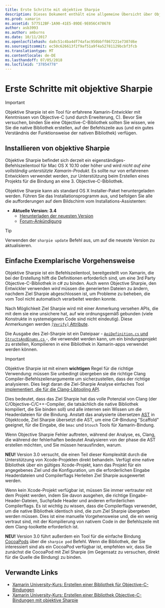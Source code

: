 ```yaml
---
title: Erste Schritte mit objektive Sharpie
description: Dieses Dokument enthält eine allgemeine Übersicht über Objective Sharpie, das Tool verwendet, um die Erstellung von c#-Bindungen mit Objective-C-Code zu automatisieren.
ms.prod: xamarin
ms.assetid: 577512BF-1A90-41E5-89DE-9E056C478678
author: asb3993
ms.author: amburns
ms.date: 10/11/2017
ms.openlocfilehash: da8c51c4ba4df74afac950bbff867221e7307d6e
ms.sourcegitcommit: ec50c626613f2f9af51a9f4a52781129bcbf3fcb
ms.translationtype: MT
ms.contentlocale: de-DE
ms.lasthandoff: 07/05/2018
ms.locfileid: "37854778"
---
```

# <a name="getting-started-with-objective-sharpie"></a>Erste Schritte mit objektive Sharpie

> [!IMPORTANT]
> Objektive Sharpie ist ein Tool für erfahrene Xamarin-Entwickler mit Kenntnissen von Objective-C (und durch Erweiterung, C). Bevor Sie versuchen, binden Sie eine Objective-C-Bibliothek sollten Sie wissen, wie Sie die native Bibliothek erstellen, auf der Befehlszeile aus (und ein gutes Verständnis der Funktionsweise der nativen Bibliothek) verfügen.

<a name="installing" />

## <a name="installing-objective-sharpie"></a>Installieren von objektive Sharpie

Objektive Sharpie befindet sich derzeit ein eigenständiges-Befehlszeilentool für Mac OS X 10.10 oder höher und wird _nicht auf eine vollständig unterstützte Xamarin-Produkt_. Es sollte nur von erfahrenen Entwicklern verwendet werden, zur Unterstützung beim Erstellen eines Projekts für die Bindung an eine 3. Objective-C-Bibliothek.

Objektive Sharpie kann als standard OS X Installer-Paket heruntergeladen werden.
Führen Sie das Installationsprogramm aus, und befolgen Sie alle die aufforderungen auf dem Bildschirm vom Installations-Assistenten:

- **Aktuelle Version: 3.4**
  - [Herunterladen der neuesten Version](https://dl.xamarin.com/objective-sharpie/ObjectiveSharpie.pkg)
  - [Forum-Ankündigung](https://forums.xamarin.com/discussion/104800/objective-sharpie-3-4)

> [!TIP]
> Verwenden der `sharpie update` Befehl aus, um auf die neueste Version zu aktualisieren.

## <a name="basic-walkthrough"></a>Einfache Exemplarische Vorgehensweise

Objektive Sharpie ist ein Befehlszeilentool, bereitgestellt von Xamarin, die bei der Erstellung hilft die Definitionen erforderlich sind, um eine 3rd Party Objective-C-Bibliothek in c# zu binden.
Auch wenn Objective Sharpie, den Entwickler verwenden *wird* müssen die generierten Dateien zu ändern, nachdem Ziel Sharpie abgeschlossen ist, um Probleme zu beheben, die vom Tool nicht automatisch verarbeitet werden konnte.

Nach Möglichkeit Ziel Sharpie wird mit einer Anmerkung versehen APIs, die mit dem sie eine unsichere hat, auf wie ordnungsgemäß gebunden (viele Konstrukte in systemeigenen Code sind nicht eindeutig).
Diese Anmerkungen werden [ `[Verify]` Attribute](~/cross-platform/macios/binding/objective-sharpie/platform/verify.md).

Die Ausgabe des Ziel-Sharpie ist ein Dateipaar - [ `ApiDefinition.cs` und `StructsAndEnums.cs` ](~/cross-platform/macios/binding/objective-sharpie/platform/apidefinitions-structsandenums.md) -, die verwendet werden kann, um ein bindungsprojekt zu erstellen, Kompilieren in eine Bibliothek in Xamarin-apps verwendet werden können.

> [!IMPORTANT]
> Objektive Sharpie ist mit einem **wichtigen** Regel für die richtige Verwendung: müssen Sie unbedingt übergeben sie die richtige Clang Compiler-Befehlszeilenargumente um sicherzustellen, dass der richtige analysieren. Dies liegt daran die Ziel-Sharpie Analyse einfaches Tool [implementiert, die für die Clang-Libtooling API](http://clang.llvm.org/docs/LibTooling.html).

Dies bedeutet, dass das Ziel Sharpie hat das volle Potenzial von Clang (der C/Objective-C/C++-Compiler, die tatsächlich die native Bibliothek kompiliert, die Sie binden soll) und alle internen sein Wissen um die Headerdateien für die Bindung.
Anstatt das analysierte übersetzen [AST](http://en.wikipedia.org/wiki/Abstract_syntax_tree) in Objektcode, Ziel Sharpie übersetzt die AST, um eine C#-Bindung "Scaffold" geeignet, für die Eingabe, die `bmac` und `btouch` Tools für Xamarin-Bindung.

Wenn Objective Sharpie Fehler auftreten, während der Analyse, es, Clang, die während der fehlerhaften bedeutet Analysieren von der phase die AST erstellen möchten, und Sie müssen herausfinden, warum.

**NEU!** Version 3.0 versucht, die einen Teil dieser Komplexität durch die Unterstützung von Xcode-Projekten direkt behandeln. Verfügt eine native Bibliothek über ein gültiges Xcode-Projekt, kann das Projekt für ein angegebenes Ziel und die Konfiguration, um die erforderlichen Eingabe Headerdateien und Compilerflags Herleiten Ziel Sharpie ausgewertet werden.

Wenn kein Xcode-Projekt verfügbar ist, müssen Sie immer vertrauter mit dem Projekt werden, indem Sie davon ausgehen, die richtige Eingabe-Header-Dateien, Suchpfade Header und anderen erforderlichen Compilerflags. Es ist wichtig zu wissen, dass die Compilerflags verwendet, um die native Bibliothek identisch sind, die zum Ziel Sharpie übergeben werden müssen. Dies ist eine manuelle Vorgehensweise und, die ein wenig vertraut sind, mit der Kompilierung von nativem Code in der Befehlszeile mit dem Clang-toolkette erforderlich ist.

**NEU!** Version 3.0 führt außerdem ein Tool für die einfache Bindung [CocoaPods](https://cocoapods.org) über die `sharpie pod` Befehl.
Wenn die Bibliothek, der Sie interessiert sind als ein CocoaPod verfügbar ist, empfehlen wir, dass Sie zunächst die CocoaPod mit Ziel Sharpie (im Gegensatz zu versuchen, direkt für die Quelle die Bindung) zu binden.

## <a name="related-links"></a>Verwandte Links

- [Xamarin University-Kurs: Erstellen einer Bibliothek für Objective-C-Bindungen](https://university.xamarin.com/classes/track/all#building-an-objective-c-bindings-library)
- [Xamarin University-Kurs: Erstellen einer Bibliothek Objective-C-Bindungen mit objektive Sharpie](https://university.xamarin.com/classes/track/all#build-an-objective-c-bindings-library-with-objective-sharpie)
